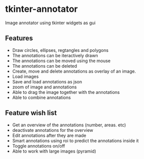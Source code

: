 # tkinter-annotator
Image annotator using tkinter widgets as gui

## Features
- Draw circles, ellipses, regtangles and polygons
- The annotations can be iteractively drawn
- The annotations can be moved using the mouse
- The annotations can be deleted
- Create, move and delete annotations as overlay of an image.
- Load images
- Save and load annotations as json
- zoom of image and annotations
- Able to drag the image together with the annotations
- Able to combine annotations

## Feature wish list

- Get an overview of the annotations (number, areas. etc)
- deactivate annotations for the overview
- Edit annotations after they are made
- Smart annotations using roi to predict the annotations inside it
- Toggle annotations on/off
- Able to work with large images (pyramid)
